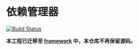 # 依赖管理器

[![Build Status](https://travis-ci.com/MechDancer/dependency.svg?branch=master)](https://travis-ci.com/MechDancer/dependency)

**本工程已迁移至 [framework](https://github.com/MechDancer/framework/tree/master/dependency) 中，本仓库不再保留源码。**